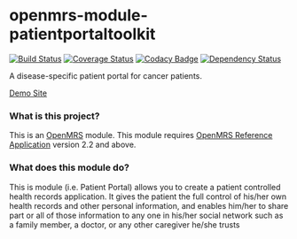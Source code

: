 openmrs-module-patientportaltoolkit
================================
[![Build Status](https://secure.travis-ci.org/maurya/openmrs-module-patientportaltoolkit.png?branch=master)](https://travis-ci.org/maurya/openmrs-module-patientportaltoolkit) [![Coverage Status](https://coveralls.io/repos/github/maurya/openmrs-module-patientportaltoolkit/badge.svg?branch=master)](https://coveralls.io/github/maurya/openmrs-module-patientportaltoolkit?branch=master) [![Codacy Badge](https://api.codacy.com/project/badge/Grade/15f0db14e5c945b19f695e40e79a7ee7)](https://www.codacy.com/app/maurya/openmrs-module-patientportaltoolkit?utm_source=github.com&amp;utm_medium=referral&amp;utm_content=maurya/openmrs-module-patientportaltoolkit&amp;utm_campaign=Badge_Grade) [![Dependency Status](https://www.versioneye.com/user/projects/57bdebd069d94900403f6263/badge.svg?style=flat-square)](https://www.versioneye.com/user/projects/57bdebd069d94900403f6263)

A disease-specific patient portal for cancer patients.

[Demo Site](https://personalcancertoolkit.org/openmrs/)

### What is this project?

This is an [OpenMRS](http://openmrs.org/) module. This module requires [OpenMRS Reference Application](http://openmrs.org/download/) version 2.2 and above.

### What does this module do?

This is module (i.e. Patient Portal) allows you to create a patient controlled health records application. It gives the patient the full control of his/her own health records and other personal information, and enables him/her to share part or all of those information to any one in his/her social network such as a family member, a doctor, or any other caregiver he/she trusts

